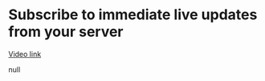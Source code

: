 # Subscribe to immediate live updates from your server

[Video link](https://www.egghead.io/lessons/egghead-subscribe-to-immediate-live-updates-from-your-server?pl=synchronize-client-and-server-state-in-react-using-apollo-client-a45b3b89)

null
